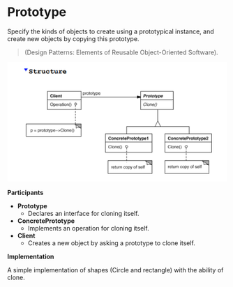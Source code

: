 # Prototype

Specify the kinds of objects to create using a prototypical instance,
and create new objects by copying this prototype. 

> (Design Patterns: Elements of Reusable Object-Oriented Software).

![](assets/img/Prototype.PNG)

**Participants**

- **Prototype**
  - Declares an interface for cloning itself.
- **ConcretePrototype**
  - Implements an operation for cloning itself.
- **Client** 
  - Creates a new object by asking a prototype to clone itself.

**Implementation**

A simple implementation of shapes (Circle and rectangle) with the ability of clone.